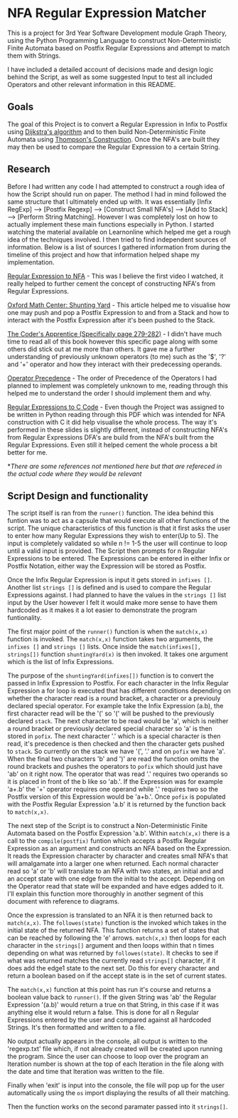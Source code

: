 # NFA Regular Expression Matcher
This is a project for 3rd Year Software Development module Graph Theory, using the Python Programming Language to construct Non-Deterministic Finite Automata based on Postfix Regular Expressions and attempt to match them with Strings.

I have included a detailed account of decisions made and design logic behind the Script, as well as some suggested Input to test all included Operators and other relevant information in this README.

## Goals 
The goal of this Project is to convert a Regular Expression in Infix to Postfix using [Dijkstra's algorithm](https://en.wikipedia.org/wiki/Dijkstra%27s_algorithm) and to then build Non-Deterministic Finite Automata using [Thompson's Construction](https://en.wikipedia.org/wiki/Thompson%27s_construction). Once the NFA's are built they may then be used to compare the Regular Expression to a certain String.

## Research
Before I had written any code I had attempted to construct a rough idea of how the Script should run on paper. The method I had in mind followed the same structure that I ultimately ended up with. It was essentially [Infix RegExp] --> [Postfix Regexp] --> [Construct Small NFA's] --> [Add to Stack] --> [Perform String Matching]. However I was completely lost on how to actually implement these main functions especially in Python. I started watching the material available on Learnonline which helped me get a rough idea of the techniques involved. I then tried to find independent sources of information. Below is a list of sources I gathered information from during the timeline of this project and how that information helped shape my implementation. 

[Regular Expression to NFA](https://www.youtube.com/watch?v=RYNN-tb9WxI) - This was I believe the first video I watched, it really helped to further cement the concept of constructing NFA's from Regular Expressions.

[Oxford Math Center: Shunting Yard](http://www.oxfordmathcenter.com/drupal7/node/628) - This article helped me to visualise how one may push and pop a Postfix Expression to and from a Stack and how to interact with the Postfix Expression after it's been pushed to the Stack.

[The Coder's Apprentice (Specifically page 279-282)](http://spronck.net/pythonbook/pythonbook.pdf) - I didn't have much time to read all of this book however this specific page along with some others did stick out at me more than others. It gave me a further understanding of previously unknown operators (to me) such as the '$', '?' and '+' operator and how they interact with their predecessing operands.

[Operator Precedence](https://www.boost.org/doc/libs/1_56_0/libs/regex/doc/html/boost_regex/syntax/basic_extended.html#boost_regex.syntax.basic_extended.operator_precedence) - The order of Precedence of the Operators I had planned to implement was completely unknown to me, reading through this helped me to understand the order I should implement them and why.

[Regular Expressions to C Code](https://www.cs.york.ac.uk/fp/lsa/lectures/REToC.pdf) - Even though the Project was assigned to be written in Python reading through this PDF which was intended for NFA construction with C it did help visualise the whole process. The way it's performed in these slides is slightly different, instead of constructing NFA's from Regular Expressions DFA's are build from the NFA's built from the Regular Expressions. Even still it helped cement the whole process a bit better for me.

*_There are some references not mentioned here but that are refereced in the actual code where they would be relevant_

## Script Design and functionality
The script itself is ran from the `runner()` function. The idea behind this funtion was to act as a capsule that would execute all other functions of the script. The unique characteristics of this function is that it first asks the user to enter how many Regular Expressions they wish to enter(Up to 5). The input is completely validated so while n != 1-5 the user will continue to loop until a valid input is provided. The Script then prompts for n Regular Expressions to be entered. The Expressions can be entered in either Infix or Postfix Notation, either way the Expression will be stored as Postfix.

Once the Infix Regular Expression is input it gets stored in `infixes []`. Another list `strings []` is defined and is used to compare the Regular Expressions against. I had planned to have the values in the `strings []` list input by the User however I felt it would make more sense to have them hardcoded as it makes it a lot easier to demonstrate the program funtionality. 

The first major point of the `runner()` function is when the `match(x,x)` function is invoked. The `match(x,x)` function takes two arguments, the `infixes []` and `strings []` lists. Once inside the `match(infixes[], strings[])` function `shuntingYard(x)` is then invoked. It takes one argument which is the list of Infix Expressions. 

The purpose of the `shuntingYard(infixes[])` function is to convert the passed in Infix Expression to Postfix. For each character in the Infix Regular Expression a for loop is executed that has different conditions depending on whether the character read is a round bracket, a character or a previouly declared special operator. For example take the Infix Expression (a.b), the first character read will be the '(' so '(' will be pushed to the previously declared `stack`. The next character to be read would be 'a', which is neither a round bracket or previously declared special character so 'a' is then stored in `pofix`. The next character '.' which is a special character is then read, it's precedence is then checked and then the character gets pushed to `stack`. So currently on the stack we have '(', '.' and on `pofix` we have 'a'. When the final two characters 'b' and ')' are read the function omitts the round brackets and pushes the operators to `pofix` which should just have 'ab' on it right now. The operator that was read '.' requires two operands so it is placed in front of the b like so 'ab.'. If the Expression was for example 'a+.b' the '+' operator requires one operand while '.' requires two so the Postfix version of this Expression would be 'a+b.'. Once `pofix` is populated with the Postfix Regular Expression 'a.b' it is returned by the function back to `match(x,x)`.

The next step of the Script is to construct a Non-Deterministic Finite Automata based on the Postfix Expression 'a.b'. Within `match(x,x)` there is a call to the `compile(postfix)` funtion which accepts a Postfix Regular Expression as an argument and constructs an NFA based on the Expression. It reads the Expression character by character and creates small NFA's that will amalgamate into a larger one when returned. Each normal character read so 'a' or 'b' will translate to an NFA with two states, an initial and and an accept state with one edge from the initial to the accept. Depending on the Operator read that state will be expanded and have edges added to it. I'll explain this function more thoroughly in another segment of this document with reference to diagrams.

Once the expression is translated to an NFA it is then returned back to `match(x,x)`. The `followes(state)` function is the invoked which takes in the initial state of the returned NFA. This function returns a set of states that can be reached by following the 'e' arrows. `match(x,x)` then loops for each character in the `strings[]` argument and then loops within that n times depending on what was returned by `followes(state)`. It checks to see if what was returned matches the currently read `strings[]` character, if it does add the edge1 state to the next set. Do this for every character and return a boolean based on if the accept state is in the set of current states.

The `match(x,x)` function at this point has run it's course and returns a boolean value back to `runner()`. If the given String was 'ab' the Regular Expression '(a.b)' would return a true on that String, in this case if it was anything else it would return a false. This is done for all n Regular Expressions entered by the user and compared against all hardcoded Strings. It's then formatted and written to a file.

No output actually appears in the console, all output is written to the 'regexp.txt' file which, if not already created will be created upon running the program. Since the user can choose to loop over the program an Iteration number is shown at the top of each Iteration in the file along with the date and time that Iteration was written to the file.

Finally when 'exit' is input into the console, the file will pop up for the user automatically using the `os` import displaying the results of all their matching.

Then the function works on the second paramater passed into it `strings[]`. 